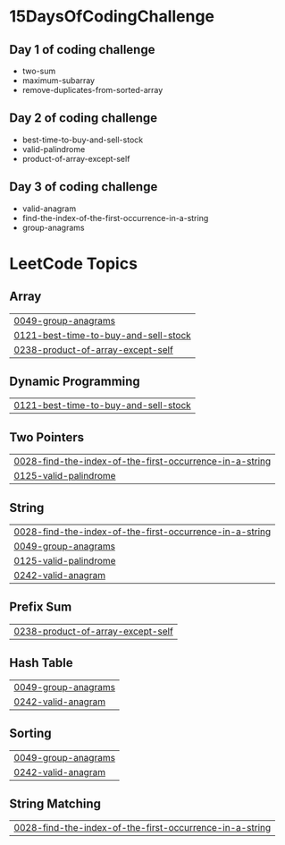 
# 15DaysOfCodingChallenge

## Day 1 of coding challenge 
- two-sum
- maximum-subarray  
- remove-duplicates-from-sorted-array

## Day 2 of coding challenge
- best-time-to-buy-and-sell-stock
- valid-palindrome
- product-of-array-except-self
## Day 3 of coding challenge
- valid-anagram
- find-the-index-of-the-first-occurrence-in-a-string
- group-anagrams

<!---LeetCode Topics Start-->
# LeetCode Topics
## Array
|  |
| ------- |
| [0049-group-anagrams](https://github.com/Punvesh/15DaysOfCodingChallenge/tree/master/0049-group-anagrams) |
| [0121-best-time-to-buy-and-sell-stock](https://github.com/Punvesh/15DaysOfCodingChallenge/tree/master/0121-best-time-to-buy-and-sell-stock) |
| [0238-product-of-array-except-self](https://github.com/Punvesh/15DaysOfCodingChallenge/tree/master/0238-product-of-array-except-self) |
## Dynamic Programming
|  |
| ------- |
| [0121-best-time-to-buy-and-sell-stock](https://github.com/Punvesh/15DaysOfCodingChallenge/tree/master/0121-best-time-to-buy-and-sell-stock) |
## Two Pointers
|  |
| ------- |
| [0028-find-the-index-of-the-first-occurrence-in-a-string](https://github.com/Punvesh/15DaysOfCodingChallenge/tree/master/0028-find-the-index-of-the-first-occurrence-in-a-string) |
| [0125-valid-palindrome](https://github.com/Punvesh/15DaysOfCodingChallenge/tree/master/0125-valid-palindrome) |
## String
|  |
| ------- |
| [0028-find-the-index-of-the-first-occurrence-in-a-string](https://github.com/Punvesh/15DaysOfCodingChallenge/tree/master/0028-find-the-index-of-the-first-occurrence-in-a-string) |
| [0049-group-anagrams](https://github.com/Punvesh/15DaysOfCodingChallenge/tree/master/0049-group-anagrams) |
| [0125-valid-palindrome](https://github.com/Punvesh/15DaysOfCodingChallenge/tree/master/0125-valid-palindrome) |
| [0242-valid-anagram](https://github.com/Punvesh/15DaysOfCodingChallenge/tree/master/0242-valid-anagram) |
## Prefix Sum
|  |
| ------- |
| [0238-product-of-array-except-self](https://github.com/Punvesh/15DaysOfCodingChallenge/tree/master/0238-product-of-array-except-self) |
## Hash Table
|  |
| ------- |
| [0049-group-anagrams](https://github.com/Punvesh/15DaysOfCodingChallenge/tree/master/0049-group-anagrams) |
| [0242-valid-anagram](https://github.com/Punvesh/15DaysOfCodingChallenge/tree/master/0242-valid-anagram) |
## Sorting
|  |
| ------- |
| [0049-group-anagrams](https://github.com/Punvesh/15DaysOfCodingChallenge/tree/master/0049-group-anagrams) |
| [0242-valid-anagram](https://github.com/Punvesh/15DaysOfCodingChallenge/tree/master/0242-valid-anagram) |
## String Matching
|  |
| ------- |
| [0028-find-the-index-of-the-first-occurrence-in-a-string](https://github.com/Punvesh/15DaysOfCodingChallenge/tree/master/0028-find-the-index-of-the-first-occurrence-in-a-string) |
<!---LeetCode Topics End-->
